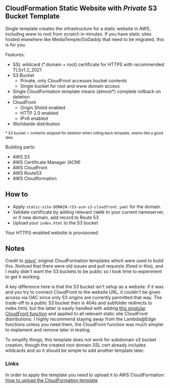 ## CloudFormation Static Website with *Private* S3 Bucket Template

Single template creates the infrastructure for a static website in AWS, including www to root from scratch in minutes. If you have static sites hosted elsewhere like MediaTemple/GoDaddy that need to be migrated, this is for you.

Features:
- SSL wildcard (\*.domain + root) certificate for HTTPS with recommended TLSv1.2_2021
- S3 Bucket 
  - Private, only CloudFront accesses bucket contents
  - Single bucket for root and www domain access
- Single CloudFormation template means (almost*) complete rollback on deletion
- CloudFront
  - Origin Shield enabled
  - HTTP 2.0 enabled
  - IPv6 enabled
- Worldwide distribution

<sub>\* S3 bucket + contents skipped for deletion when rolling back template, seems like a good idea</sub>


Building parts:
- AWS S3
- AWS Certificate Manager (ACM) 
- AWS CloudFront
- AWS Route53
- AWS Cloudformation


## How to

- Apply `static-site-DOMAIN-r53-acm-s3-cloudfront.yaml` for the domain.
- Validate certificate by adding relevant `CNAME` to your current nameserver, or if new domain, add record to Route 53
- Upload your `index.html` to the S3 bucket

Your HTTPS-enabled website is provisioned.

## Notes

Credit to [sjevs'](https://github.com/sjevs/cloudformation-s3-static-website-with-cloudfront-and-route-53) original CloudFormation templates which were used to build this.  Noticed that there were old issues and pull requests (fixed in this), and I really didn't want the S3 buckets to be public so I took time to experiment to get it working.

A key difference here is that the S3 bucket isn't setup as a website: if it was and you try to connect CloudFront to the website URL, it couldn't be given access via OAC since only S3 origins are currently permitted that way.  The trade-off to a public S3 bucket then is 404s and subfolder redirects to index.html, but the latter is easily handled with adding [this singlular CloudFront function](https://docs.aws.amazon.com/AmazonCloudFront/latest/DeveloperGuide/example-function-add-index.html) and applied to all relevant static site CloudFront distributions.  I highly recommend staying away from the Lambda@Edge functions unless you need them, the CloudFront function was much simpler to implement and remove later in testing.

To simplify things, this template does *not* work for subdomain s3 bucket creation, though the created root domain SSL cert already includes wildcards and so it should be simple to add another template later.

### Links

In order to apply the template you need to upload it to AWS CloudFormation: [How to upload the CloudFormation template](http://docs.aws.amazon.com/AWSCloudFormation/latest/UserGuide/cfn-using-console-create-stack-template.html)

